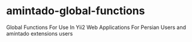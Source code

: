 # amintado-global-functions
Global Functions For Use In Yii2 Web Applications For Persian Users and amintado extensions users
